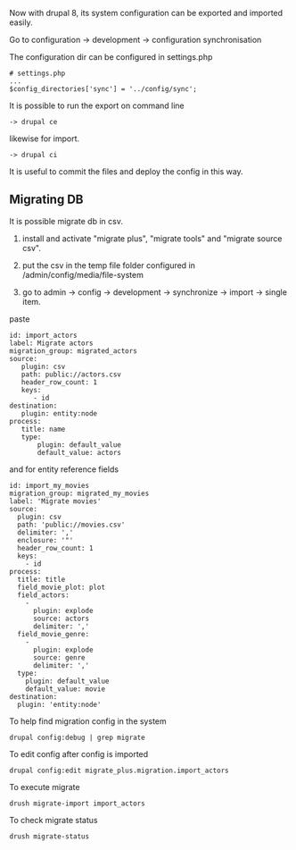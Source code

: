 Now with drupal 8, its system configuration can be exported and imported easily.

Go to configuration -> development -> configuration synchronisation

The configuration dir can be configured in settings.php

```
# settings.php
...
$config_directories['sync'] = '../config/sync';
```

It is possible to run the export on command line

```
-> drupal ce
```

likewise for import.

```
-> drupal ci
```

It is useful to commit the files and deploy the config in this way.

## Migrating DB

It is possible migrate db in csv.

1. install and activate "migrate plus", "migrate tools" and "migrate source csv".

2. put the csv in the temp file folder configured in /admin/config/media/file-system

3. go to admin -> config -> development -> synchronize -> import -> single item.

paste

```
id: import_actors
label: Migrate actors
migration_group: migrated_actors
source:
   plugin: csv
   path: public://actors.csv
   header_row_count: 1
   keys:
      - id
destination:
   plugin: entity:node
process:
   title: name
   type:
       plugin: default_value
       default_value: actors

```

and for entity reference fields
 
```
id: import_my_movies                          
migration_group: migrated_my_movies           
label: 'Migrate movies'                    
source:                                    
  plugin: csv                              
  path: 'public://movies.csv'              
  delimiter: ','
  enclosure: '"'
  header_row_count: 1                      
  keys:                                    
    - id                                   
process:                                   
  title: title                             
  field_movie_plot: plot                   
  field_actors:                     
    -
      plugin: explode
      source: actors
      delimiter: ','
  field_movie_genre:                 
    -
      plugin: explode
      source: genre
      delimiter: ','
  type:                                    
    plugin: default_value                  
    default_value: movie                   
destination:                               
  plugin: 'entity:node'    
```

To help find migration config in the system

```
drupal config:debug | grep migrate
```

To edit config after config is imported

```
drupal config:edit migrate_plus.migration.import_actors
```

To execute migrate

```
drush migrate-import import_actors
```

To check migrate status

```
drush migrate-status
```

